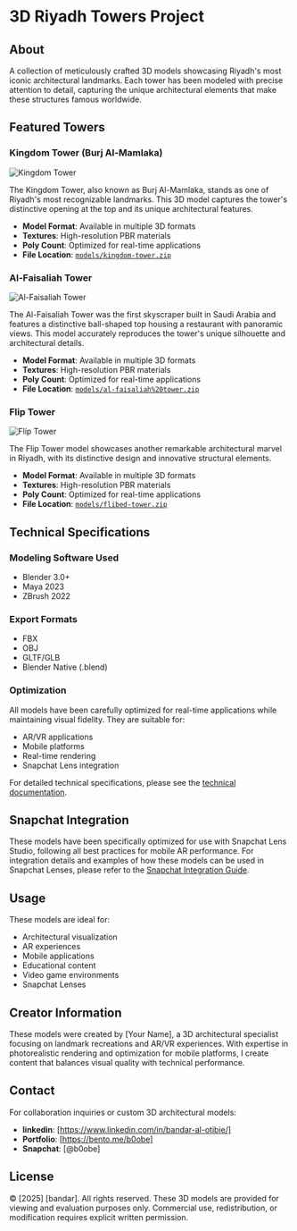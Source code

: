 # 3D Riyadh Towers Project


## About
A collection of meticulously crafted 3D models showcasing Riyadh's most iconic architectural landmarks. Each tower has been modeled with precise attention to detail, capturing the unique architectural elements that make these structures famous worldwide.

## Featured Towers

### Kingdom Tower (Burj Al-Mamlaka)
![Kingdom Tower](screenshots/kingdoom-tower.png)

The Kingdom Tower, also known as Burj Al-Mamlaka, stands as one of Riyadh's most recognizable landmarks. This 3D model captures the tower's distinctive opening at the top and its unique architectural features.

- **Model Format**: Available in multiple 3D formats
- **Textures**: High-resolution PBR materials
- **Poly Count**: Optimized for real-time applications
- **File Location**: [`models/kingdom-tower.zip`](models/kingdom-tower.zip)

### Al-Faisaliah Tower
![Al-Faisaliah Tower](screenshots/al-faisaliah-tower.png)

The Al-Faisaliah Tower was the first skyscraper built in Saudi Arabia and features a distinctive ball-shaped top housing a restaurant with panoramic views. This model accurately reproduces the tower's unique silhouette and architectural details.

- **Model Format**: Available in multiple 3D formats
- **Textures**: High-resolution PBR materials
- **Poly Count**: Optimized for real-time applications
- **File Location**: [`models/al-faisaliah%20tower.zip`](models/al-faisaliah-tower.zip)

### Flip Tower
![Flip Tower](screenshots/Flip-tower.png)

The Flip Tower model showcases another remarkable architectural marvel in Riyadh, with its distinctive design and innovative structural elements.

- **Model Format**: Available in multiple 3D formats
- **Textures**: High-resolution PBR materials
- **Poly Count**: Optimized for real-time applications
- **File Location**: [`models/flibed-tower.zip`](models/flibed-tower.zip)

## Technical Specifications

### Modeling Software Used
- Blender 3.0+
- Maya 2023
- ZBrush 2022

### Export Formats
- FBX
- OBJ
- GLTF/GLB
- Blender Native (.blend)

### Optimization
All models have been carefully optimized for real-time applications while maintaining visual fidelity. They are suitable for:
- AR/VR applications
- Mobile platforms
- Real-time rendering
- Snapchat Lens integration

For detailed technical specifications, please see the [technical documentation](docs/technical_specifications.md).

## Snapchat Integration
These models have been specifically optimized for use with Snapchat Lens Studio, following all best practices for mobile AR performance. For integration details and examples of how these models can be used in Snapchat Lenses, please refer to the [Snapchat Integration Guide](docs/snapchat_integration.md).

## Usage
These models are ideal for:
- Architectural visualization
- AR experiences
- Mobile applications
- Educational content
- Video game environments
- Snapchat Lenses

## Creator Information
These models were created by [Your Name], a 3D architectural specialist focusing on landmark recreations and AR/VR experiences. With expertise in photorealistic rendering and optimization for mobile platforms, I create content that balances visual quality with technical performance.

## Contact
For collaboration inquiries or custom 3D architectural models:
- **linkedin**: [https://www.linkedin.com/in/bandar-al-otibie/]
- **Portfolio**: [https://bento.me/b0obe]
- **Snapchat**: [@b0obe]



## License
© [2025] [bandar]. All rights reserved.
These 3D models are provided for viewing and evaluation purposes only. Commercial use, redistribution, or modification requires explicit written permission. 